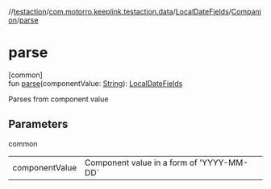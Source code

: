 //[testaction](../../../../index.md)/[com.motorro.keeplink.testaction.data](../../index.md)/[LocalDateFields](../index.md)/[Companion](index.md)/[parse](parse.md)

# parse

[common]\
fun [parse](parse.md)(componentValue: [String](https://kotlinlang.org/api/latest/jvm/stdlib/kotlin/-string/index.html)): [LocalDateFields](../index.md)

Parses from component value

## Parameters

common

| | |
|---|---|
| componentValue | Component value in a form of 'YYYY-MM-DD` |
